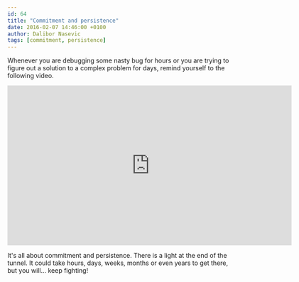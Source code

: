 ```yaml
---
id: 64
title: "Commitment and persistence"
date: 2016-02-07 14:46:00 +0100
author: Dalibor Nasevic
tags: [commitment, persistence]
---
```


Whenever you are debugging some nasty bug for hours or you are trying to figure out a solution to a complex problem for days, remind yourself to the following video.

<iframe width="640" height="360" src="https://www.youtube.com/embed/zVrtp3rUS3s" frameborder="0" allowfullscreen></iframe>

It's all about commitment and persistence. There is a light at the end of the tunnel. It could take hours, days, weeks, months or even years to get there, but you will... keep fighting!
